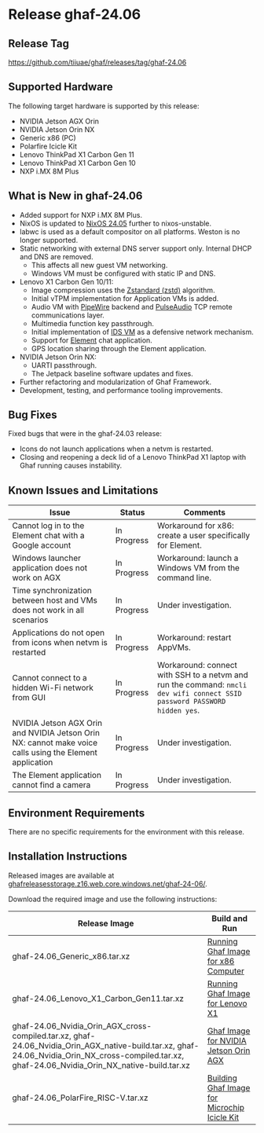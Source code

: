<!--
    Copyright 2022-2024 TII (SSRC) and the Ghaf contributors
    SPDX-License-Identifier: CC-BY-SA-4.0
-->

# Release ghaf-24.06


## Release Tag

<https://github.com/tiiuae/ghaf/releases/tag/ghaf-24.06>


## Supported Hardware

The following target hardware is supported by this release:

* NVIDIA Jetson AGX Orin
* NVIDIA Jetson Orin NX
* Generic x86 (PC)
* Polarfire Icicle Kit
* Lenovo ThinkPad X1 Carbon Gen 11
* Lenovo ThinkPad X1 Carbon Gen 10
* NXP i.MX 8M Plus


## What is New in ghaf-24.06

* Added support for NXP i.MX 8M Plus.
* NixOS is updated to [NixOS 24.05](https://nixos.org/blog/announcements/2024/nixos-2405/) further to nixos-unstable.
* labwc is used as a default compositor on all platforms. Weston is no longer supported.
* Static networking with external DNS server support only. Internal DHCP and DNS are removed.
  * This affects all new guest VM networking.
  * Windows VM must be configured with static IP and DNS.
* Lenovo X1 Carbon Gen 10/11:
  * Image compression uses the [Zstandard (zstd)](https://github.com/facebook/zstd) algorithm.
  * Initial vTPM implementation for Application VMs is added.
  * Audio VM with [PipeWire](https://gitlab.freedesktop.org/pipewire/pipewire) backend and [PulseAudio](https://www.freedesktop.org/wiki/Software/PulseAudio/) TCP remote communications layer.
  * Multimedia function key passthrough.
  * Initial implementation of [IDS VM](../architecture/adr/idsvm.md) as a defensive network mechanism.
  * Support for [Element](https://element.io/) chat application.
  * GPS location sharing through the Element application.
* NVIDIA Jetson Orin NX:
  * UARTI passthrough.
  * The Jetpack baseline software updates and fixes.
* Further refactoring and modularization of Ghaf Framework.
* Development, testing, and performance tooling improvements.


## Bug Fixes

Fixed bugs that were in the ghaf-24.03 release:

* Icons do not launch applications when a netvm is restarted.
* Closing and reopening a deck lid of a Lenovo ThinkPad X1 laptop with Ghaf running causes instability.


## Known Issues and Limitations

| Issue           | Status      | Comments                             |
|-----------------|-------------|--------------------------------------|
| Cannot log in to the Element chat with a Google account  | In Progress | Workaround for x86: create a user specifically for Element. |
| Windows launcher application does not work on AGX  | In Progress | Workaround: launch a Windows VM from the command line. |
| Time synchronization between host and VMs does not work in all scenarios  | In Progress | Under investigation. |
| Applications do not open from icons when netvm is restarted | In Progress | Workaround: restart AppVMs. |
| Cannot connect to a hidden Wi-Fi network from GUI | In Progress | Workaround:  connect with SSH to a netvm and run the command: `nmcli dev wifi connect SSID password PASSWORD hidden yes`. |
| NVIDIA Jetson AGX Orin and NVIDIA Jetson Orin NX: cannot make voice calls using the Element application | In Progress | Under investigation. |
| The Element application cannot find a camera | In Progress | Under investigation. |


## Environment Requirements

There are no specific requirements for the environment with this release.


## Installation Instructions

Released images are available at [ghafreleasesstorage.z16.web.core.windows.net/ghaf-24-06/](https://ghafreleasesstorage.z16.web.core.windows.net/ghaf-24-06/).

Download the required image and use the following instructions:

| Release Image           | Build and Run      |
|-------------------------|--------------------|
| ghaf-24.06_Generic_x86.tar.xz | [Running Ghaf Image for x86 Computer](../ref_impl/build_and_run.md#running-ghaf-image-for-x86-computer) |
| ghaf-24.06_Lenovo_X1_Carbon_Gen11.tar.xz  | [Running Ghaf Image for Lenovo X1](../ref_impl/build_and_run.md#running-ghaf-image-for-lenovo-x1) |
| ghaf-24.06_Nvidia_Orin_AGX_cross-compiled.tar.xz, ghaf-24.06_Nvidia_Orin_AGX_native-build.tar.xz, ghaf-24.06_Nvidia_Orin_NX_cross-compiled.tar.xz, ghaf-24.06_Nvidia_Orin_NX_native-build.tar.xz  | [Ghaf Image for NVIDIA Jetson Orin AGX](../ref_impl/build_and_run.md#ghaf-image-for-nvidia-jetson-orin-agx) |
| ghaf-24.06_PolarFire_RISC-V.tar.xz | [Building Ghaf Image for Microchip Icicle Kit](../ref_impl/build_and_run.md#building-ghaf-image-for-microchip-icicle-kit) |


<!--
    There is no image for NXP i.MX 8M Plus. We say that we added the nxp support in this release but there is no image to try it. Yes, this is dog.
-->
